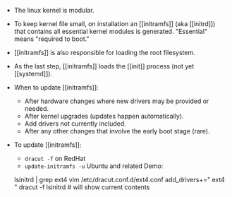 * The linux kernel is modular.
* To keep kernel file small, on installation an [[initramfs]] (aka [[initrd]]) that contains all essential kernel modules is generated. "Essential" means "required to boot."
* [[initramfs]] is also responsible for loading the root filesystem.
* As the last step, [[initramfs]]  loads the [[init]] process (not yet [[systemd]]).
* When to update [[initramfs]]:
	* After hardware changes where new drivers may be provided or needed.
	* After kernel upgrades (updates happen automatically).
	* Add drivers not currently included.
	* After any other changes that involve the early boot stage (rare).
* To update [[initramfs]]:
	* `dracut -f` on RedHat
	* `update-initramfs -u` Ubuntu and related
Demo:

	lsinitrd | grep ext4
	vim /etc/dracut.conf.d/ext4.conf
	 add_drivers+=" ext4 "
	dracut -f
	lsinitrd # will show current contents